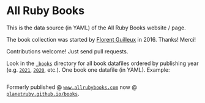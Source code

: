 # All Ruby Books

This is the data source (in YAML) of the All Ruby Books website / page.

The book collection was started by [Florent Guilleux](https://github.com/Florent2) in 2016.  Thanks! Merci!


Contributions welcome! Just send pull requests.


Look in the [`_books`](_books) directory for all book datafiles ordered
by publishing year (e.g. [`2021`](_books/2021), [`2020`](_books/2020), etc.).
One book one datafile (in YAML). Example:


``` yaml

```


Formerly published @ [`www.allrubybooks.com`](http://www.allrubybooks.com/) now @ [`planetruby.github.io/books`](http://planetruby.github.io/books).

